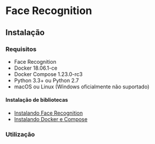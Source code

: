 # Face Recognition

## Instalação

### Requisitos
  * Face Recognition
  * Docker 18.06.1-ce 
  * Docker Compose 1.23.0-rc3
  * Python 3.3+ ou Python 2.7
  * macOS ou Linux (Windows oficialmente não suportado)

#### Instalação de bibliotecas
  * [Instalando Face Recognition](https://github.com/ageitgey/face_recognition#Installation)
  * [Instalando Docker e Compose](https://gist.github.com/pedrohenriquebr/5c0676e74ade52d1e8ae676835dccb08)
  

### Utilização


